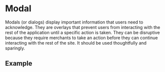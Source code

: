 <script setup>
  import Usage from './usage.md';
  import Vue from './vue.md';
  import React from './react.md';
</script>

# Modal

Modals (or dialogs) display important information that users need to acknowledge. They are overlays that prevent users from interacting with the rest of the application until a specific action is taken. They can be disruptive because they require merchants to take an action before they can continue interacting with the rest of the site. It should be used thoughtfully and sparingly.


## Example

<theme-switcher />

<modal-example />

<tabs-content>
  <template #usage>
   <usage />
  </template>
  <template #react>
   <react />
  </template>
  <template #vue>
    <vue />
  </template>
</tabs-content>